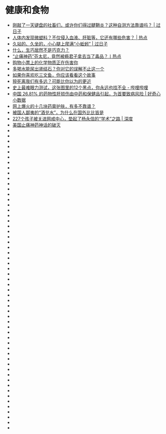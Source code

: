 # 健康和食物


*   [刚敲了一天键盘的社畜们，或许你们得过腱鞘炎？这种自测方法靠谱吗？ | 过日子](https://mp.weixin.qq.com/s?__biz=MTg1MjI3MzY2MQ==&mid=2651701437&idx=1&sn=943e99f64df5fdd0c7c6a0a6bb676876&chksm=5da1e42f6ad66d395e36f236952d5d1b0f46d062f9e0dabcd0d89f19ce7c9add87588abdb566&mpshare=1&scene=23&srcid=1023ACLiNQXumU2IY2w8UY6P#rd)
*   [人体内发现微塑料？不仅侵入血液、肝脏等，它还有哪些危害？ | 热点](https://mp.weixin.qq.com/s?__biz=MTg1MjI3MzY2MQ==&mid=2651701855&idx=1&sn=fcf25d2c22ca5c244bc41d0add3dd89c&chksm=5da1e6cd6ad66fdb8c1074c938e27aa703af3ee0531be5d363dafad4f0ca9de6ded11747ac4c&mpshare=1&scene=23&srcid=1027seEGDy8StwW536X7SfiA#rd)
*   [久站的、久坐的，小心腿上爬满“小蚯蚓” | 过日子](https://mp.weixin.qq.com/s?__biz=MTg1MjI3MzY2MQ==&mid=2651701880&idx=1&sn=6871dd5f7ce53d56d1f6274573fe6bc3&chksm=5da1e6ea6ad66ffce311a17da98be25cc442e00cc6b058615be4e71cf97f52b489c30664ff05&mpshare=1&scene=23&srcid=1027wicYCiaVo9IDpQFWVX5m#rd)
*   [什么，生巧居然不是巧克力？](https://mp.weixin.qq.com/s?__biz=MTg1MjI3MzY2MQ==&mid=2651702750&idx=3&sn=5b9ad0da80d1c824e3d9135940e11728&chksm=5da1e14c6ad6685a940a46d8716b0bc80758a880889459694fc8f13f3a8280a5760c0db67321&mpshare=1&scene=23&srcid=1118wZh8otCmpxbNxFojTZBZ#rd)
*   [“止痛神药”芬太尼，竟然被瘾君子拿去当了毒品？丨热点](https://mp.weixin.qq.com/s?__biz=MTg1MjI3MzY2MQ==&mid=2651703764&idx=1&sn=54ec7f235ea99bc80857889794aa2969&chksm=5da1ed466ad664509a684c08ee2835b6c4b7adb3f8b11d009f179f1ec0913247e442842b7e90&mpshare=1&scene=23&srcid=1205B86dCerSY9h0FwbhCfBH#rd)
*   [购物小票上的化学物质正在伤害你](https://mp.weixin.qq.com/s?__biz=Njk5MTE1&mid=2652398195&idx=1&sn=0a928a5cd1cc269c91be279d5a54ee85&chksm=33d99ff704ae16e148f878fd385eae2719db056c4e213e1d8e1fa2649ba901e319073aca6b95&mpshare=1&scene=23&srcid=0108MedhtZRNTq3qiwxZAjll#rd)
*   [多喝水能尿出肾结石？你对它的误解不止这一个](https://mp.weixin.qq.com/s?__biz=MTg1MjI3MzY2MQ==&mid=2651705332&idx=1&sn=8d3489211ac1fd8d66a47c7c1d8c8e7b&chksm=5da1eb666ad662707eb34011a2a88210e94f3c0b46073dbd20cf7689b45f4ba40737aa81a81b&mpshare=1&scene=23&srcid=01089cSvLTVwwnjCEujjgmgC#rd)
*   [如果你喜欢吃三文鱼，你应该看看这个故事](https://mp.weixin.qq.com/s?__biz=MzI2MzE2NDczMw==&mid=2649736718&idx=1&sn=b96e681a45b7b9416a055ec6bc658cab&chksm=f25b605cc52ce94a9c2ba08a380fcdd7bf8869850f1868e11ca0b36b007182ec01bcfd111b1d&mpshare=1&scene=23&srcid=#rd)
*   [猝死离我们有多远？可能比你以为的更近](https://mp.weixin.qq.com/s?__biz=MTg1MjI3MzY2MQ==&mid=2651707246&idx=1&sn=d0c74f0d031888d577fad7bd46a43741&chksm=5da1f3fc6ad67aea4fde688214c27b3906a39015952d35e594e4bcde9597069485a126eb762b&mpshare=1&scene=23&srcid=#rd)
*   [史上最难眼力测试，这张图里的12个黑点，你永远也找不全 - 哔哩哔哩](https://www.bilibili.com/read/cv2157327)
*   [中国 26.81% 的药物性肝损伤由中药和保健品引起，为首要致病风险 | 好奇心小数据](http://www.qdaily.com/articles/61455.html)
*   [网上爆火的十几块药膏护肤，有多不靠谱？](https://mp.weixin.qq.com/s?__biz=MTg1MjI3MzY2MQ==&mid=2651707571&idx=1&sn=3539281f3306891f4336bd612ac444fa&chksm=5da1fc216ad67537ba20ce3a85a29d7ab06081baac48bacd861bb128faed889641b27601cd9e&mpshare=1&scene=23&srcid=#rd)
*   [被国人鄙夷的“酒兑水”，为什么在国外比比皆是](https://mp.weixin.qq.com/s?__biz=MTg1MjI3MzY2MQ==&mid=2651707601&idx=1&sn=5a735274f88fcff16098e9419c44a7bc&chksm=5da1fc436ad67555a247fbed1d7c8ab427ec43495122a1925fc6ca53bfbe50116bb35adc4ede&mpshare=1&scene=23&srcid=#rd)
*   [227个孩子被关进网戒中心，垫起了杨永信的“学术”之路 | 深度](https://mp.weixin.qq.com/s?__biz=MTg1MjI3MzY2MQ==&mid=2651707646&idx=1&sn=387d39cf6fa83841da3eea9aefc925a1&chksm=5da1fc6c6ad6757a165216a2e3f5788d13e254c575a184b90e7567f51d8919159947dbde38c2&mpshare=1&scene=23&srcid=#rd)
*   [美国止痛神药神话的破灭](https://mp.weixin.qq.com/s?__biz=MzUxMTMwMTMxMw==&mid=2247491429&idx=1&sn=bf879b0678d4dc595e3cd3e5bfba922f&chksm=f9749ccbce0315dd6128b09eb6f95bb9afe42e8ba920df5ea3cb5fc17ea2388d56e01d2242bb&xtrack=1&scene=0&subscene=131&clicktime=1553069338&ascene=7&devicetype=android-28&version=2700033b&nettype=cmnet&abtest_cookie=AwABAAoACwATAAQAI5ceAFaZHgDImR4A3JkeAAAA&lang=zh_CN&pass_ticket=%2BnwEo%2BO53pru9NX8OnBRDZpapVU89O3hI38IA3mO4bL6rPs7Mpw%2B9hVRTcrMVVus&wx_header=1&client=tim&ADUIN=780885029&ADSESSION=1553042480&ADTAG=CLIENT.QQ.5603_.0&ADPUBNO=26882)
*   []()
*   []()
*   []()
*   []()
*   []()
*   []()
*   []()
*   []()
*   []()
*   []()
*   []()
*   []()
*   []()
*   []()
*   []()
*   []()
*   []()
*   []()
*   []()
*   []()
*   []()
*   []()
*   []()
*   []()
*   []()
*   []()
*   []()
*   []()
*   []()
*   []()
*   []()
*   []()
*   []()
*   []()
*   []()
*   []()
*   []()
*   []()
*   []()
*   []()
*   []()
*   []()
*   []()
*   []()
*   []()
*   []()
*   []()
*   []()
*   []()
*   []()
*   []()
*   []()
*   []()
*   []()
*   []()
*   []()
*   []()
